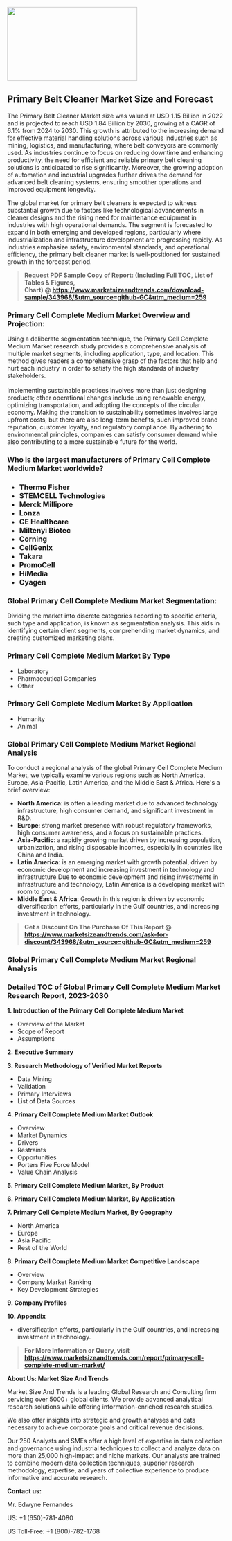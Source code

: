 <p><img class="alignnone size-medium wp-image-20088" src="https://ffe5etoiles.com/wp-content/uploads/2024/12/MST1-300x171.png" alt="" width="300" height="171" /></p><h2>Primary Belt Cleaner Market Size and Forecast</h2><p>The Primary Belt Cleaner Market size was valued at USD 1.15 Billion in 2022 and is projected to reach USD 1.84 Billion by 2030, growing at a CAGR of 6.1% from 2024 to 2030. This growth is attributed to the increasing demand for effective material handling solutions across various industries such as mining, logistics, and manufacturing, where belt conveyors are commonly used. As industries continue to focus on reducing downtime and enhancing productivity, the need for efficient and reliable primary belt cleaning solutions is anticipated to rise significantly. Moreover, the growing adoption of automation and industrial upgrades further drives the demand for advanced belt cleaning systems, ensuring smoother operations and improved equipment longevity.</p><p>The global market for primary belt cleaners is expected to witness substantial growth due to factors like technological advancements in cleaner designs and the rising need for maintenance equipment in industries with high operational demands. The segment is forecasted to expand in both emerging and developed regions, particularly where industrialization and infrastructure development are progressing rapidly. As industries emphasize safety, environmental standards, and operational efficiency, the primary belt cleaner market is well-positioned for sustained growth in the forecast period.</p></p><blockquote id="" class=""><strong>Request PDF Sample Copy of Report: (Including Full TOC, List of Tables &amp; Figures, Chart)&nbsp;@&nbsp;<strong><a href="https://www.marketsizeandtrends.com/download-sample/343968/&utm_source=github-GC&utm_medium=259" target="_blank">https://www.marketsizeandtrends.com/download-sample/343968/&utm_source=github-GC&utm_medium=259</a></strong></strong></blockquote><h3 id="" class="">Primary Cell Complete Medium Market&nbsp;Overview and Projection:</h3><p id="" class="">Using a deliberate segmentation technique, the Primary Cell Complete Medium Market research study provides a comprehensive analysis of multiple market segments, including application, type, and location. This method gives readers a comprehensive grasp of the factors that help and hurt each industry in order to satisfy the high standards of industry stakeholders. <br /> <br />Implementing sustainable practices involves more than just designing products; other operational changes include using renewable energy, optimizing transportation, and adopting the concepts of the circular economy. Making the transition to sustainability sometimes involves large upfront costs, but there are also long-term benefits, such improved brand reputation, customer loyalty, and regulatory compliance. By adhering to environmental principles, companies can satisfy consumer demand while also contributing to a more sustainable future for the world.</p><h3 id="" class="">Who is the largest manufacturers of&nbsp;Primary Cell Complete Medium Market worldwide?</h3><h3 class=""><p><ul><li>Thermo Fisher </li><li> STEMCELL Technologies </li><li> Merck Millipore </li><li> Lonza </li><li> GE Healthcare </li><li> Miltenyi Biotec </li><li> Corning </li><li> CellGenix </li><li> Takara </li><li> PromoCell </li><li> HiMedia </li><li> Cyagen</li></ul></p></h3><h3 id="" class="">Global&nbsp;Primary Cell Complete Medium Market Segmentation:</h3><p id="" class="">Dividing the market into discrete categories according to specific criteria, such type and application, is known as segmentation analysis. This aids in identifying certain client segments, comprehending market dynamics, and creating customized marketing plans.</p><h3 id="" class="">Primary Cell Complete Medium Market&nbsp;By Type</h3><p><p><ul><li>Laboratory</li><li> Pharmaceutical Companies</li><li> Other</p></li></ul></p></p><h3 id="" class="">Primary Cell Complete Medium Market&nbsp;By Application</h3><p class=""><p><ul><li>Humanity</li><li> Animal</li></ul></p></p><h3 id="" class="">Global Primary Cell Complete Medium Market Regional Analysis</h3><p id="" class="">To conduct a regional analysis of the global Primary Cell Complete Medium Market, we typically examine various regions such as North America, Europe, Asia-Pacific, Latin America, and the Middle East &amp; Africa. Here's a brief overview:</p><ul><li><strong>North America</strong>: is often a leading market due to advanced technology infrastructure, high consumer demand, and significant investment in R&amp;D.</li><li><strong>Europe</strong>: strong market presence with robust regulatory frameworks, high consumer awareness, and a focus on sustainable practices.</li><li><strong>Asia-Pacific</strong>: a rapidly growing market driven by increasing population, urbanization, and rising disposable incomes, especially in countries like China and India.</li><li><strong>Latin America</strong>: is an emerging market with growth potential, driven by economic development and increasing investment in technology and infrastructure.Due to economic development and rising investments in infrastructure and technology, Latin America is a developing market with room to grow.</li><li><strong>Middle East &amp; Africa</strong>: Growth in this region is driven by economic diversification efforts, particularly in the Gulf countries, and increasing investment in technology.</li></ul><blockquote id="" class=""><strong>Get a Discount On The Purchase Of This Report @ <strong><a href="https://www.marketsizeandtrends.com/ask-for-discount/343968/&utm_source=github-GC&utm_medium=259" target="_blank">https://www.marketsizeandtrends.com/ask-for-discount/343968/&utm_source=github-GC&utm_medium=259</a></strong></strong></blockquote><h3 id="" class="">Global Primary Cell Complete Medium Market Regional Analysis</h3><h3 id="" class="">Detailed TOC of Global Primary Cell Complete Medium Market Research Report, 2023-2030</h3><p id="" class=""><strong>1. Introduction of the Primary Cell Complete Medium Market</strong></p><ul><li>Overview of the Market</li><li>Scope of Report</li><li>Assumptions</li></ul><p id="" class=""><strong>2. Executive Summary</strong></p><p id="" class=""><strong>3. Research Methodology of Verified Market Reports</strong></p><ul><li>Data Mining</li><li>Validation</li><li>Primary Interviews</li><li>List of Data Sources</li></ul><p id="" class=""><strong>4. Primary Cell Complete Medium Market Outlook</strong></p><ul><li>Overview</li><li>Market Dynamics</li><li>Drivers</li><li>Restraints</li><li>Opportunities</li><li>Porters Five Force Model</li><li>Value Chain Analysis</li></ul><p id="" class=""><strong>5. Primary Cell Complete Medium Market, By Product</strong></p><p id="" class=""><strong>6. Primary Cell Complete Medium Market, By Application</strong></p><p id="" class=""><strong>7. Primary Cell Complete Medium Market, By Geography</strong></p><ul><li>North America</li><li>Europe</li><li>Asia Pacific</li><li>Rest of the World</li></ul><p id="" class=""><strong>8. Primary Cell Complete Medium Market Competitive Landscape</strong></p><ul><li>Overview</li><li>Company Market Ranking</li><li>Key Development Strategies</li></ul><p id="" class=""><strong>9. Company Profiles</strong></p><p id="" class=""><strong>10. Appendix</strong></p><ul><li>diversification efforts, particularly in the Gulf countries, and increasing investment in technology.</li></ul><blockquote id="" class=""><strong>For More Information or Query, visit <strong><strong><a href="https://www.marketsizeandtrends.com/report/primary-cell-complete-medium-market/" target="_blank">https://www.marketsizeandtrends.com/report/primary-cell-complete-medium-market/</a></strong></strong></strong></blockquote><p id="" class=""><strong>About Us: Market Size And Trends</strong></p><p id="" class="">Market Size And Trends is a leading Global Research and Consulting firm servicing over 5000+ global clients. We provide advanced analytical research solutions while offering information-enriched research studies.</p><p id="" class="">We also offer insights into strategic and growth analyses and data necessary to achieve corporate goals and critical revenue decisions.</p><p id="" class="">Our 250 Analysts and SMEs offer a high level of expertise in data collection and governance using industrial techniques to collect and analyze data on more than 25,000 high-impact and niche markets. Our analysts are trained to combine modern data collection techniques, superior research methodology, expertise, and years of collective experience to produce informative and accurate research.</p><p id="" class=""><strong>Contact us:</strong></p><p id="" class="">Mr. Edwyne Fernandes</p><p id="" class="">US: +1 (650)-781-4080</p><p id="" class="">US Toll-Free: +1 (800)-782-1768</p>
